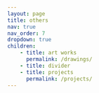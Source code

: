 ```yaml
---
layout: page
title: others
nav: true
nav_order: 7
dropdown: true
children:
    - title: art works
      permalink: /drawings/
    - title: divider
    - title: projects
      permalink: /projects/
---
```


